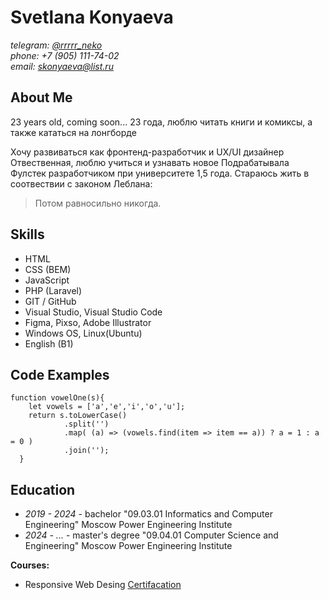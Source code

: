 # Svetlana Konyaeva  

*telegram: [@rrrrr_neko](https://t.me/rrrrr_neko)*    
*phone: +7 (905) 111-74-02*   
*email: skonyaeva@list.ru*   


## About Me    

23 years old, coming soon...
23 года, люблю читать книги и комиксы, а также кататься на лонгборде

Хочу развиваться как фронтенд-разработчик и UX/UI дизайнер
Отвественная, люблю учиться и узнавать новое
Подрабатывала Фулстек разработчиком при университете 1,5 года.
Стараюсь жить в соотвествии с законом Леблана:
 > Потом равносильно никогда.

## Skills  

* HTML
* CSS (BEM) 
* JavaScript
* PHP (Laravel)
* GIT / GitHub  
* Visual Studio, Visual Studio Code
* Figma, Pixso, Adobe Illustrator
* Windows OS, Linux(Ubuntu)  
* English (B1)

## Code Examples  
```
function vowelOne(s){
    let vowels = ['a','e','i','o','u'];
    return s.toLowerCase()
            .split('')
            .map( (a) => (vowels.find(item => item == a)) ? a = 1 : a = 0 )
            .join('');
  }
```

## Education  
* *2019 - 2024* - bachelor "09.03.01 Informatics and Computer Engineering" Moscow Power Engineering Institute   
* *2024 - ...* - master's degree "09.04.01 Computer Science and Engineering" Moscow Power Engineering Institute  

**Courses:**  
* Responsive Web Desing [Certifacation](https://www.freecodecamp.org/certification/rrrrr_neko/responsive-web-design)  
